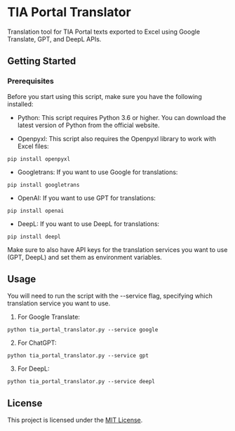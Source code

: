 # TIA Portal Translator
Translation tool for TIA Portal texts exported to Excel using Google Translate, GPT, and DeepL APIs.

## Getting Started

### Prerequisites

Before you start using this script, make sure you have the following installed:

* Python: This script requires Python 3.6 or higher. You can download the latest version of Python from the official website.

* Openpyxl: This script also requires the Openpyxl library to work with Excel files:

```
pip install openpyxl
```

* Googletrans: If you want to use Google for translations:

```
pip install googletrans
```

* OpenAI: If you want to use GPT for translations:

```
pip install openai
```
* DeepL: If you want to use DeepL for translations:

```
pip install deepl
```

Make sure to also have API keys for the translation services you want to use (GPT, DeepL) and set them as environment variables.

## Usage

You will need to run the script with the --service flag, specifying which translation service you want to use. 

1. For Google Translate:

```
python tia_portal_translator.py --service google
```

2. For ChatGPT:

```
python tia_portal_translator.py --service gpt
```

3. For DeepL:

```
python tia_portal_translator.py --service deepl
```

## License

This project is licensed under the [MIT License](https://choosealicense.com/licenses/mit/).
